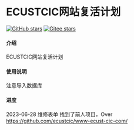 # ECUSTCIC网站复活计划
<a href='https://github.com/chinazyq123/ecustcic-website-revival-plan'><img alt="GitHub stars" src="https://img.shields.io/github/stars/chinazyq123/ecustcic-website-revival-plan?logo=github"></a>
[![Gitee stars](https://gitee.com/chinazyq/ecustcic-website-revival-plan/badge/star.svg?theme=dark)](https://gitee.com/chinazyq/ecustcic-website-revival-plan)  

#### 介绍
ECUSTCIC网站复活计划

#### 使用说明
注意导入数据库

#### 进度
2023-06-28  维修表单
找到了前人项目，Over
https://github.com/ecustcic/www-ecust-cic-com/


